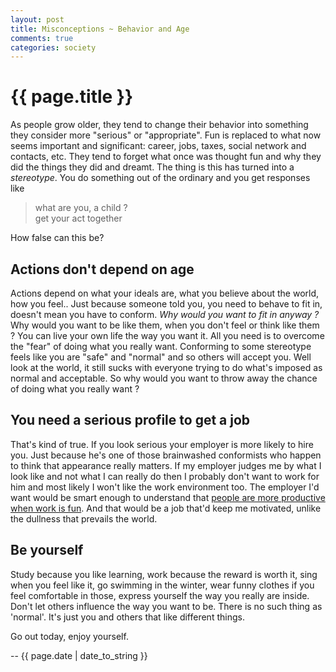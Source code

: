 ```yaml
---
layout: post
title: Misconceptions ~ Behavior and Age
comments: true
categories: society
---
```


{{ page.title }}
================
As people grow older, they tend to change their behavior into something they consider more "serious" or "appropriate".
Fun is replaced to what now seems important and significant: career, jobs, taxes, social network and contacts, etc.
They tend to forget what once was thought fun and why they did the things they did and dreamt.
The thing is this has turned into a _stereotype_.
You do something out of the ordinary and you get responses like

> what are you, a child ?  
> get your act together

How false can this be?

Actions don't depend on age
---------------------------
Actions depend on what your ideals are, what you believe about the world, how you feel..
Just because someone told you, you need to behave to fit in, doesn't mean you have to conform.
*Why would you want to fit in anyway ?*
Why would you want to be like them, when you don't feel or think like them ?
You can live your own life the way you want it.
All you need is to overcome the "fear" of doing what you really want.
Conforming to some stereotype feels like you are "safe" and "normal" and so others will accept you.
Well look at the world, it still sucks with everyone trying to do what's imposed as normal and acceptable.
So why would you want to throw away the chance of doing what you really want ?

You need a serious profile to get a job
---------------------------------------
That's kind of true.
If you look serious your employer is more likely to hire you.
Just because he's one of those brainwashed conformists who happen to think that appearance really matters.
If my employer judges me by what I look like and not what I can really do then
I probably don't want to work for him and most likely I won't like the work environment too.
The employer I'd want would be smart enough to understand that [people are more productive when work is fun][work].
And that would be a job that'd keep me motivated, unlike the dullness that prevails the world.

Be yourself
-----------
Study because you like learning, work because the reward is worth it, sing when you feel like it,
go swimming in the winter, wear funny clothes if you feel comfortable in those, express yourself
the way you really are inside. Don't let others influence the way you want to be.
There is no such thing as 'normal'. It's just you and others that like different things.

Go out today, enjoy yourself. 

<p class="meta">-- {{ page.date | date_to_string }}</p>

[work]: http://www.youtube.com/watch?v=u6XAPnuFjJc
